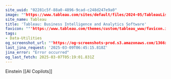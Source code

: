```yaml
---
site_uuid: "02281c5f-88a0-4896-9cad-c248d247e9a0"
image: ""https://www.tableau.com/sites/default/files/2024-05/TableauListImage_1024x512.png""
site_name: Tableau
title: 'Tableau: Business Intelligence and Analytics Software'
favicon: ""'https://www.tableau.com/themes/custom/tableau_www/favicon.ico'""
tags:
- Data-Utilities
og_screenshot_url: ""https://og-screenshots-prod.s3.amazonaws.com/1366x768/80/false/9f08b5a99c6c9f62c7b1c97611500f5db6b140a14c8c8c4a5b34b00faaad2427.jpeg""
last_jina_request: '2025-03-09T06:45:15.818Z'
jina_error: "Error occurred"
og_last_fetch: 2025-03-07T05:19:01.831Z
---
```


Einstein [[AI Copilots]]

